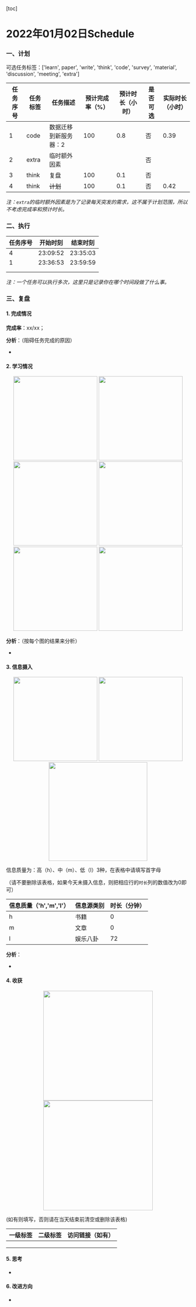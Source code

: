 [toc]

# 2022年01月02日Schedule

### 一、计划

可选任务标签：['learn', paper', 'write', 'think', 'code', 'survey', 'material', 'discussion', 'meeting', 'extra']

| 任务序号 | 任务标签 | 任务描述              | 预计完成率（%） | 预计时长（小时） | 是否可选 | 实际时长（小时） |
| -------- | -------- | --------------------- | --------------- | ---------------- | -------- | ---------------- |
|1|code|数据迁移到新服务器：2|100|0.8|否|0.39|
| 2        | extra    | 临时额外因素          |                 |                  | 否       |                  |
| 3        | think    | 复盘                  | 100             | 0.1              | 否       |                  |
|4|think|~~计划~~|100|0.1|否|0.42|

*注：`extra`的临时额外因素是为了记录每天突发的需求，这不属于计划范围，所以不考虑完成率和预计时长。*

### 二、执行

| 任务序号 | 开始时刻 | 结束时刻 |
| -------- | -------- | -------- |
| 4        | 23:09:52 | 23:35:03 |
| 1        | 23:36:53 | 23:59:59 |
|          |          |          |
|          |          |          |

*注：一个任务可以执行多次，这里只是记录你在哪个时间段做了什么事。*

### 三、复盘

#### 1. 完成情况

**完成率**：xx/xx；

**分析**：（阻碍任务完成的原因）

- 

#### 2. 学习情况
<center class='half'>
<img src='https://gitee.com/holmescao/figure-bed/raw/master/img/2022-01-03_13-39-20_Figure1-activate-bar-20220102_20220102.png' width='230;' />
<img src='https://gitee.com/holmescao/figure-bed/raw/master/img/2022-01-03_13-39-38_Figure2-activate-waterfall-20211227_20220102.png' width='230;' />
<img src='https://gitee.com/holmescao/figure-bed/raw/master/img/2022-01-03_13-39-41_Figure3-activate-bar-20211204_20220102.png' width='230;' />
<img src='https://gitee.com/holmescao/figure-bed/raw/master/img/2022-01-03_13-39-44_Figure4-investment-pie-20211204_20220102.png' width='230;' />
<img src='https://gitee.com/holmescao/figure-bed/raw/master/img/2022-01-03_13-39-47_Figure5-activate-brokenbarh-20211227_20220102.png' width='230;' />
<img src='https://gitee.com/holmescao/figure-bed/raw/master/img/2022-01-03_13-39-50_Figure6-activate-predict-bar-20220102_20220102.png' width='230;' />
</center>

**分析**：（按每个图的结果来分析）

- 

#### 3. 信息摄入
<center class='half'>
<img src='https://gitee.com/holmescao/figure-bed/raw/master/img/2022-01-03_13-39-55_Figure1-dayinformation-pie-20220102_20220102.png' width='230;' />
<img src='https://gitee.com/holmescao/figure-bed/raw/master/img/2022-01-03_13-39-58_Figure2-dayinformation-stackbar-20220102_20220102.png' width='230;' />
<img src='https://gitee.com/holmescao/figure-bed/raw/master/img/2022-01-03_13-40-01_Figure3-monthinformation-stackbar-20211204_20220102.png' width='270;' />
</center>

信息质量为：高（h）、中（m）、低（l）3种，在表格中请填写首字母

（请不要删除该表格，如果今天未摄入信息，则把相应行的`时长`列的数值改为0即可）

| 信息质量（'h','m','l'） | 信息源类别 | 时长（分钟） |
| ----------------------- | ---------- | ------------ |
| h                       | 书籍       | 0            |
| m                       | 文章       | 0            |
| l                       | 娱乐八卦   | 72           |

**分析**：

- 

#### 4. 收获
<center class='half'>
<img src='https://gitee.com/holmescao/figure-bed/raw/master/img/2022-01-03_13-40-07_Figure1-harvest-cloud-20210103_20220102.png' width='300;' />
<img src='https://gitee.com/holmescao/figure-bed/raw/master/img/2022-01-03_13-40-10_Figure2-harvest-vbar-20210103_20220102.png' width='300;' />
</center>

(如有则填写，否则请在当天结束前清空或删除该表格)

| 一级标签 | 二级标签 | 访问链接（如有） |
| -------- | -------- | ---------------- |
|          |          |                  |
|          |          |                  |
|          |          |                  |

#### 5. 思考

- 

#### 6. 改进方向

- 